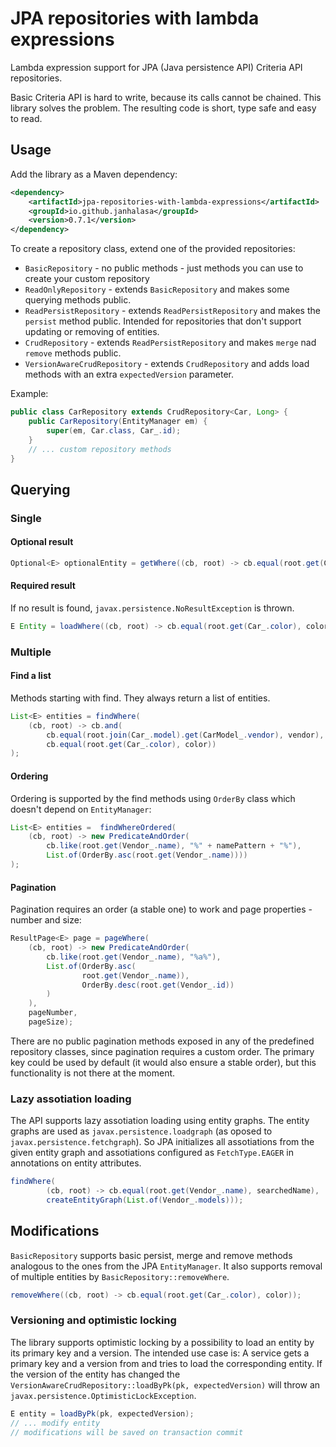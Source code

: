 # JPA repositories with lambda expressions #

Lambda expression support for JPA (Java persistence API) Criteria API repositories.

Basic Criteria API is hard to write, because its calls cannot be chained. This library solves the problem. 
The resulting code is short, type safe and easy to read.

## Usage ##

Add the library as a Maven dependency:

```xml
<dependency>
    <artifactId>jpa-repositories-with-lambda-expressions</artifactId>
    <groupId>io.github.janhalasa</groupId>
    <version>0.7.1</version>
</dependency>
```
To create a repository class, extend one of the provided repositories:

* `BasicRepository` - no public methods - just methods you can use to create your custom repository
* `ReadOnlyRepository` - extends `BasicRepository` and makes some querying methods public.
* `ReadPersistRepository` - extends `ReadPersistRepository` and makes the `persist` method public. Intended for repositories that don't support updating or removing of entities.
* `CrudRepository` - extends `ReadPersistRepository` and makes `merge` nad `remove` methods public.
* `VersionAwareCrudRepository` - extends `CrudRepository` and adds load methods with an extra `expectedVersion` parameter.

Example:
```java
public class CarRepository extends CrudRepository<Car, Long> {
    public CarRepository(EntityManager em) {
        super(em, Car.class, Car_.id);
    }
    // ... custom repository methods
}
```

## Querying ##

### Single ####

#### Optional result ####

 ```java
Optional<E> optionalEntity = getWhere((cb, root) -> cb.equal(root.get(Car_.color), color));
```

#### Required result ####

If no result is found, `javax.persistence.NoResultException` is thrown.

```java
E Entity = loadWhere((cb, root) -> cb.equal(root.get(Car_.color), color));
```

### Multiple ###

#### Find a list ####

Methods starting with find. They always return a list of entities.

```java
List<E> entities = findWhere(
    (cb, root) -> cb.and(
        cb.equal(root.join(Car_.model).get(CarModel_.vendor), vendor),
        cb.equal(root.get(Car_.color), color))
);
```

#### Ordering ####

Ordering is supported by the find methods using `OrderBy` class which doesn't depend on `EntityManager`:

```java
List<E> entities =  findWhereOrdered(
    (cb, root) -> new PredicateAndOrder(
        cb.like(root.get(Vendor_.name), "%" + namePattern + "%"),
        List.of(OrderBy.asc(root.get(Vendor_.name))))
);
```

#### Pagination ####

Pagination requires an order (a stable one) to work and page properties - number and size:

```java
ResultPage<E> page = pageWhere(
    (cb, root) -> new PredicateAndOrder(
        cb.like(root.get(Vendor_.name), "%a%"),
        List.of(OrderBy.asc(
                root.get(Vendor_.name)),
                OrderBy.desc(root.get(Vendor_.id))
        )
    ),
    pageNumber,
    pageSize);
```

There are no public pagination methods exposed in any of the predefined repository classes, 
since pagination requires a custom order. The primary key could be used by default (it would also ensure a stable order),
but this functionality is not there at the moment.

### Lazy assotiation loading ###

The API supports lazy assotiation loading using entity graphs. The entity graphs are used as `javax.persistence.loadgraph` (as oposed to `javax.persistence.fetchgraph`).
So JPA initializes all assotiations from the given entity graph and assotiations configured as `FetchType.EAGER` in annotations on entity attributes.

```java
findWhere(
        (cb, root) -> cb.equal(root.get(Vendor_.name), searchedName),
        createEntityGraph(List.of(Vendor_.models)));
```

## Modifications ##

`BasicRepository` supports basic persist, merge and remove methods analogous to the ones from the JPA `EntityManager`.
It also supports removal of multiple entities by `BasicRepository::removeWhere`.

```java
removeWhere((cb, root) -> cb.equal(root.get(Car_.color), color));
```

### Versioning and optimistic locking ###

The library supports optimistic locking by a possibility to load an entity by its primary key and a version.
The intended use case is: A service gets a primary key and a version from and tries to load the corresponding entity. 
If the version of the entity has changed the `VersionAwareCrudRepository::loadByPk(pk, expectedVersion)` will throw
an `javax.persistence.OptimisticLockException`.

```java
E entity = loadByPk(pk, expectedVersion);
// ... modify entity
// modifications will be saved on transaction commit
```